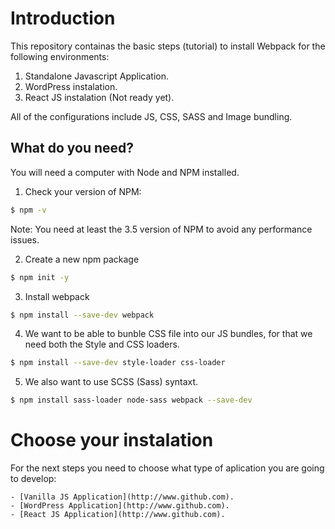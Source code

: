 # Introduction

This repository containas the basic steps (tutorial) to install Webpack for the following environments:

1. Standalone Javascript Application.
2. WordPress instalation.
3. React JS instalation (Not ready yet).

All of the configurations include JS, CSS, SASS and Image bundling.

## What do you need?
You will need a computer with Node and NPM installed.

1. Check your version of NPM:

```sh
$ npm -v
```

Note: You need at least the 3.5 version of NPM to avoid any performance issues.

2. Create a new npm package

```sh
$ npm init -y
```

3. Install webpack

```sh
$ npm install --save-dev webpack
```

4. We want to be able to bunble CSS file into our JS bundles, for that we need both the Style and CSS loaders.

```sh
$ npm install --save-dev style-loader css-loader
```

5. We also want to use SCSS (Sass) syntaxt.

```sh
$ npm install sass-loader node-sass webpack --save-dev
```

# Choose your instalation

For the next steps you need to choose what type of aplication you are going to develop:

    - [Vanilla JS Application](http://www.github.com).
    - [WordPress Application](http://www.github.com).
    - [React JS Application](http://www.github.com).